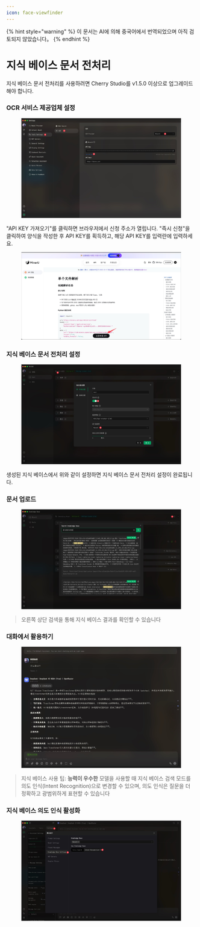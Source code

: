 ```yaml
---
icon: face-viewfinder
---
```


{% hint style="warning" %}
이 문서는 AI에 의해 중국어에서 번역되었으며 아직 검토되지 않았습니다。
{% endhint %}

# 지식 베이스 문서 전처리

지식 베이스 문서 전처리를 사용하려면 Cherry Studio를 v1.5.0 이상으로 업그레이드해야 합니다.

### OCR 서비스 제공업체 설정

<figure><img src="../.gitbook/assets/CleanShot 2025-06-03 at 11.50.10@2x (1).jpg" alt=""><figcaption></figcaption></figure>

"API KEY 가져오기"를 클릭하면 브라우저에서 신청 주소가 열립니다. "즉시 신청"을 클릭하여 양식을 작성한 후 API KEY를 획득하고, 해당 API KEY를 입력란에 입력하세요.

<figure><img src="../.gitbook/assets/CleanShot 2025-06-03 at 11.51.55@2x.jpg" alt=""><figcaption></figcaption></figure>

### 지식 베이스 문서 전처리 설정

<figure><img src="../.gitbook/assets/CleanShot 2025-06-03 at 20.01.03@2x.jpg" alt=""><figcaption></figcaption></figure>

생성된 지식 베이스에서 위와 같이 설정하면 지식 베이스 문서 전처리 설정이 완료됩니다.

### 문서 업로드

<figure><img src="../.gitbook/assets/CleanShot 2025-06-03 at 12.01.59@2x.jpg" alt=""><figcaption></figcaption></figure>

> 오른쪽 상단 검색을 통해 지식 베이스 결과를 확인할 수 있습니다

### 대화에서 활용하기

<figure><img src="../.gitbook/assets/CleanShot 2025-06-03 at 14.11.00@2x.jpg" alt=""><figcaption></figcaption></figure>

> 지식 베이스 사용 팁: **능력이 우수한** 모델을 사용할 때 지식 베이스 검색 모드를 의도 인식(Intent Recognition)으로 변경할 수 있으며, 의도 인식은 질문을 더 정확하고 광범위하게 표현할 수 있습니다

### 지식 베이스 의도 인식 활성화

<figure><img src="../.gitbook/assets/CleanShot 2025-06-03 at 14.12.47@2x.jpg" alt=""><figcaption></figcaption></figure>